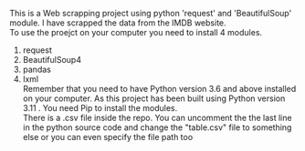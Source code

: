 This is a Web scrapping project using python 'request' and 'BeautifulSoup' module. I have scrapped the data from the IMDB website.   
To use the proejct on your computer you need to install 4 modules.  
1. request 
2. BeautifulSoup4 
3. pandas  
4. lxml         
Remember that you need to have Python version 3.6 and above installed on your computer. As this project has been built using Python version 3.11 . You need Pip to install the modules.    
There is a .csv file inside the repo. You can uncomment the the last line in the python source code and change the "table.csv" file to something else or you can even specify the file path too
